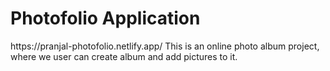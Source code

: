<h1>Photofolio Application</h1>
https://pranjal-photofolio.netlify.app/
This is an online photo album project, where we user can create album and add pictures to it.

